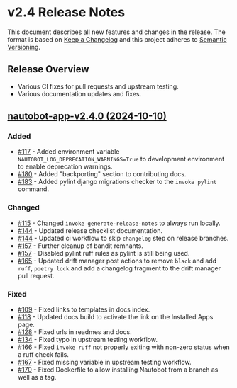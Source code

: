 # v2.4 Release Notes

This document describes all new features and changes in the release. The format is based on [Keep a Changelog](https://keepachangelog.com/en/1.0.0/) and this project adheres to [Semantic Versioning](https://semver.org/spec/v2.0.0.html).

## Release Overview

- Various CI fixes for pull requests and upstream testing.
- Various documentation updates and fixes.

## [nautobot-app-v2.4.0 (2024-10-10)](https://github.com/nautobot/cookiecutter-nautobot-app/releases/tag/nautobot-app-v2.4.0)

### Added

- [#117](https://github.com/nautobot/cookiecutter-nautobot-app/issues/117) - Added environment variable `NAUTOBOT_LOG_DEPRECATION_WARNINGS=True` to development environment to enable deprecation warnings.
- [#180](https://github.com/nautobot/cookiecutter-nautobot-app/issues/180) - Added "backporting" section to contributing docs.
- [#183](https://github.com/nautobot/cookiecutter-nautobot-app/issues/183) - Added pylint django migrations checker to the `invoke pylint` command.

### Changed

- [#115](https://github.com/nautobot/cookiecutter-nautobot-app/issues/115) - Changed `invoke generate-release-notes` to always run locally.
- [#144](https://github.com/nautobot/cookiecutter-nautobot-app/issues/144) - Updated release checklist documentation.
- [#144](https://github.com/nautobot/cookiecutter-nautobot-app/issues/144) - Updated ci workflow to skip `changelog` step on release branches.
- [#157](https://github.com/nautobot/cookiecutter-nautobot-app/issues/157) - Further cleanup of bandit remnants.
- [#157](https://github.com/nautobot/cookiecutter-nautobot-app/issues/157) - Disabled pylint ruff rules as pylint is still being used.
- [#165](https://github.com/nautobot/cookiecutter-nautobot-app/issues/165) - Updated drift manager post actions to remove `black` and add `ruff`, `poetry lock` and add a changelog fragment to the drift manager pull request.

### Fixed

- [#109](https://github.com/nautobot/cookiecutter-nautobot-app/issues/109) - Fixed links to templates in docs index.
- [#118](https://github.com/nautobot/cookiecutter-nautobot-app/issues/118) - Updated docs build to activate the link on the Installed Apps page.
- [#128](https://github.com/nautobot/cookiecutter-nautobot-app/issues/128) - Fixed urls in readmes and docs.
- [#134](https://github.com/nautobot/cookiecutter-nautobot-app/issues/134) - Fixed typo in upstream testing workflow.
- [#166](https://github.com/nautobot/cookiecutter-nautobot-app/issues/166) - Fixed `invoke ruff` not properly exiting with non-zero status when a ruff check fails.
- [#167](https://github.com/nautobot/cookiecutter-nautobot-app/issues/167) - Fixed missing variable in upstream testing workflow.
- [#170](https://github.com/nautobot/cookiecutter-nautobot-app/issues/170) - Fixed Dockerfile to allow installing Nautobot from a branch as well as a tag.
